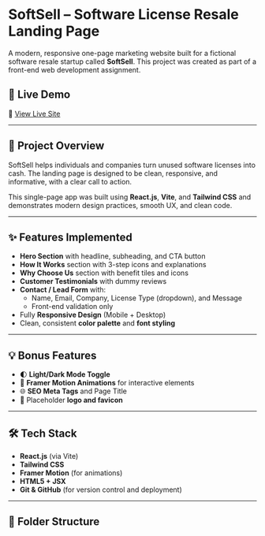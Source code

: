 # SoftSell – Software License Resale Landing Page

A modern, responsive one-page marketing website built for a fictional software resale startup called **SoftSell**. This project was created as part of a front-end web development assignment.

## 🚀 Live Demo

🔗 [View Live Site](https://softsell-lyart.vercel.app/)  

---

## 📌 Project Overview

SoftSell helps individuals and companies turn unused software licenses into cash. The landing page is designed to be clean, responsive, and informative, with a clear call to action.

This single-page app was built using **React.js**, **Vite**, and **Tailwind CSS** and demonstrates modern design practices, smooth UX, and clean code.

---

## ✨ Features Implemented

- **Hero Section** with headline, subheading, and CTA button
- **How It Works** section with 3-step icons and explanations
- **Why Choose Us** section with benefit tiles and icons
- **Customer Testimonials** with dummy reviews
- **Contact / Lead Form** with:
  - Name, Email, Company, License Type (dropdown), and Message
  - Front-end validation only
- Fully **Responsive Design** (Mobile + Desktop)
- Clean, consistent **color palette** and **font styling**

---

## 💡 Bonus Features

- 🌓 **Light/Dark Mode Toggle**
- 🎨 **Framer Motion Animations** for interactive elements
- 🌐 **SEO Meta Tags** and Page Title
- 🔖 Placeholder **logo and favicon**

---

## 🛠️ Tech Stack

- **React.js** (via Vite)
- **Tailwind CSS**
- **Framer Motion** (for animations)
- **HTML5 + JSX**
- **Git & GitHub** (for version control and deployment)

---

## 📂 Folder Structure



